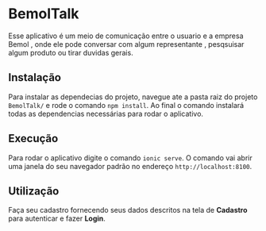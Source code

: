 # BemolTalk

Esse aplicativo é um meio de comunicação entre o usuario e a empresa Bemol , onde ele pode conversar com algum representante , pesqsuisar algum produto ou tirar duvidas gerais.

## Instalação

Para instalar as dependecias do projeto, navegue ate a pasta raiz do projeto `BemolTalk/` e rode o comando `npm install`. Ao final o comando instalará todas as dependencias necessárias para rodar o aplicativo.

## Execução

Para rodar o aplicativo digite o comando `ionic serve`. O comando  vai abrir uma janela do seu navegador padrão no endereço `http://localhost:8100`.

## Utilização 

Faça seu cadastro fornecendo seus dados descritos na tela de **Cadastro** para autenticar e fazer **Login**.
